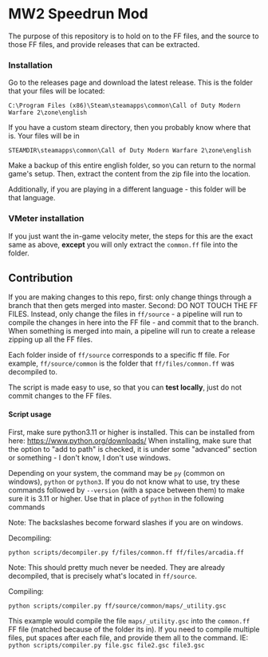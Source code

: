 # MW2 Speedrun Mod

The purpose of this repository is to hold on to the FF files, and the source to those FF files, and provide releases that can be extracted.

### Installation

Go to the releases page and download the latest release. This is the folder that your files will be located:

```
C:\Program Files (x86)\Steam\steamapps\common\Call of Duty Modern Warfare 2\zone\english
```

If you have a custom steam directory, then you probably know where that is. Your files will be in

```
STEAMDIR\steamapps\common\Call of Duty Modern Warfare 2\zone\english
```

Make a backup of this entire english folder, so you can return to the normal game's setup. Then, extract the content from the zip file into the location.

Additionally, if you are playing in a different language - this folder will be that language.

### VMeter installation

If you just want the in-game velocity meter, the steps for this are the exact same as above, **except** you will only extract the `common.ff` file into the folder.

## Contribution

If you are making changes to this repo, first: only change things through a branch that then gets merged into master. Second: DO NOT TOUCH THE FF FILES. Instead, only change the files in `ff/source` - a pipeline will run to compile the changes in here into the FF file - and commit that to the branch. When something is merged into main, a pipeline will run to create a release zipping up all the FF files.

Each folder inside of `ff/source` corresponds to a specific ff file. For example, `ff/source/common` is the folder that `ff/files/common.ff` was decompiled to.

The script is made easy to use, so that you can **test locally**, just do not commit changes to the FF files.

#### Script usage

First, make sure python3.11 or higher is installed. This can be installed from here: https://www.python.org/downloads/ When installing, make sure that the option to "add to path" is checked, it is under some "advanced" section or something - I don't know, I don't use windows.

Depending on your system, the command may be `py` (common on windows), `python` or `python3`. If you do not know what to use, try these commands followed by `--version` (with a space between them) to make sure it is 3.11 or higher. Use that in place of `python` in the following commands

Note: The backslashes become forward slashes if you are on windows.

Decompiling:

```
python scripts/decompiler.py f/files/common.ff ff/files/arcadia.ff
```

Note: This should pretty much never be needed. They are already decompiled, that is precisely what's located in `ff/source`.

Compiling:

```
python scripts/compiler.py ff/source/common/maps/_utility.gsc
```

This example would compile the file `maps/_utility.gsc` into the `common.ff` FF file (matched because of the folder its in). If you need to compile multiple files, put spaces after each file, and provide them all to the command. IE: `python scripts/compiler.py file.gsc file2.gsc file3.gsc`

